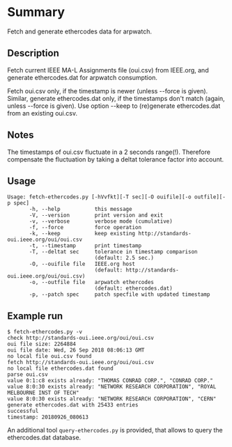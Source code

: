 Summary
=======

Fetch and generate ethercodes data for arpwatch.

Description
-----------
Fetch current IEEE MA-L Assignments file (oui.csv) from IEEE.org,
and generate ethercodes.dat for arpwatch consumption.

Fetch oui.csv only, if the timestamp is newer (unless --force is given).
Similar, generate ethercodes.dat only, if the timestamps don't match
(again, unless --force is given). Use option --keep to (re)generate
ethercodes.dat from an existing oui.csv.

Notes
-----
The timestamps of oui.csv fluctuate in a 2 seconds range(!). Therefore
compensate the fluctuation by taking a deltat tolerance factor into
account.

Usage
-----

```
Usage: fetch-ethercodes.py [-hVvfkt][-T sec][-O ouifile][-o outfile][-p spec]
       -h, --help           this message
       -V, --version        print version and exit
       -v, --verbose        verbose mode (cumulative)
       -f, --force          force operation
       -k, --keep           keep existing http://standards-oui.ieee.org/oui/oui.csv
       -t, --timestamp      print timestamp
       -T, --deltat sec     tolerance in timestamp comparison
                            (default: 2.5 sec.)
       -O, --ouifile file   IEEE.org host
                            (default: http://standards-oui.ieee.org/oui/oui.csv)
       -o, --outfile file   arpwatch ethercodes
                            (default: ethercodes.dat)
       -p, --patch spec     patch specfile with updated timestamp
```

Example run
-----------

```
$ fetch-ethercodes.py -v
check http://standards-oui.ieee.org/oui/oui.csv
oui file size: 2264884
oui file date: Wed, 26 Sep 2018 08:06:13 GMT
no local file oui.csv found
fetch http://standards-oui.ieee.org/oui/oui.csv
no local file ethercodes.dat found
parse oui.csv
value 0:1:c8 exists already: "THOMAS CONRAD CORP.", "CONRAD CORP."
value 8:0:30 exists already: "NETWORK RESEARCH CORPORATION", "ROYAL MELBOURNE INST OF TECH"
value 8:0:30 exists already: "NETWORK RESEARCH CORPORATION", "CERN"
generate ethercodes.dat with 25433 entries
successful
timestamp: 20180926_080613
```

An additional tool `query-ethercodes.py` is provided, that allows to query the 
ethercodes.dat database.
